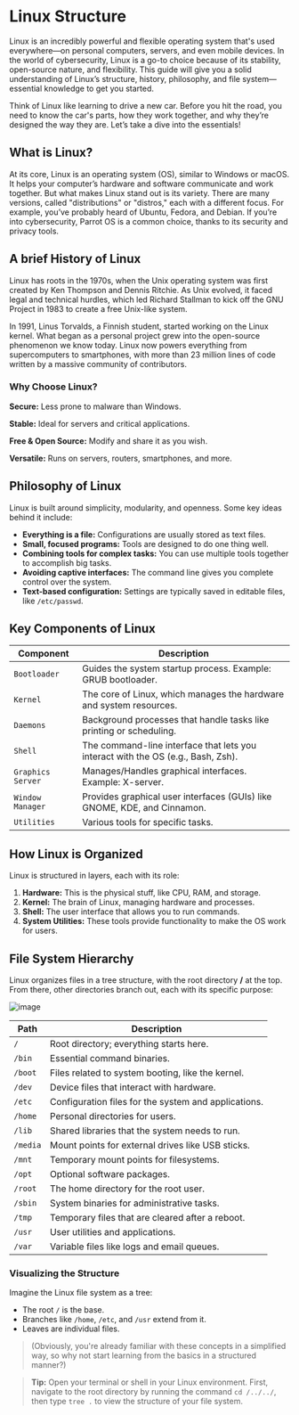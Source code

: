# Linux Structure

Linux is an incredibly powerful and flexible operating system that's used everywhere—on personal computers, servers, and even mobile devices. In the world of cybersecurity, Linux is a go-to choice because of its stability, open-source nature, and flexibility. This guide will give you a solid understanding of Linux’s structure, history, philosophy, and file system—essential knowledge to get you started.

Think of Linux like learning to drive a new car. Before you hit the road, you need to know the car's parts, how they work together, and why they’re designed the way they are. Let’s take a dive into the essentials!

## What is Linux?

At its core, Linux is an operating system (OS), similar to Windows or macOS. It helps your computer’s hardware and software communicate and work together. But what makes Linux stand out is its variety. There are many versions, called "distributions" or "distros," each with a different focus. For example, you’ve probably heard of Ubuntu, Fedora, and Debian. If you’re into cybersecurity, Parrot OS is a common choice, thanks to its security and privacy tools.

## A brief History of Linux

Linux has roots in the 1970s, when the Unix operating system was first created by Ken Thompson and Dennis Ritchie. As Unix evolved, it faced legal and technical hurdles, which led Richard Stallman to kick off the GNU Project in 1983 to create a free Unix-like system.

In 1991, Linus Torvalds, a Finnish student, started working on the Linux kernel. What began as a personal project grew into the open-source phenomenon we know today. Linux now powers everything from supercomputers to smartphones, with more than 23 million lines of code written by a massive community of contributors.

### Why Choose Linux?

**Secure:** Less prone to malware than Windows.

**Stable:** Ideal for servers and critical applications.

**Free & Open Source:** Modify and share it as you wish.

**Versatile:** Runs on servers, routers, smartphones, and more.

## Philosophy of Linux

Linux is built around simplicity, modularity, and openness. Some key ideas behind it include:

- **Everything is a file:** Configurations are usually stored as text files.
- **Small, focused programs:** Tools are designed to do one thing well.
- **Combining tools for complex tasks:** You can use multiple tools together to accomplish big tasks.
- **Avoiding captive interfaces:** The command line gives you complete control over the system.
- **Text-based configuration:** Settings are typically saved in editable files, like `/etc/passwd`.

## Key Components of Linux

| **Component** | **Description** |
| --- | --- |
| `Bootloader` | Guides the system startup process. Example: GRUB bootloader. |
| `Kernel` | The core of Linux, which manages the hardware and system resources. |
| `Daemons` | Background processes that handle tasks like printing or scheduling. |
| `Shell` | The command-line interface that lets you interact with the OS (e.g., Bash, Zsh). |
| `Graphics Server` | Manages/Handles graphical interfaces. Example: X-server. |
| `Window Manager` | Provides graphical user interfaces (GUIs) like GNOME, KDE, and Cinnamon. |
| `Utilities` | Various tools for specific tasks. |

## How Linux is Organized

Linux is structured in layers, each with its role:

1. **Hardware:** This is the physical stuff, like CPU, RAM, and storage.
2. **Kernel:** The brain of Linux, managing hardware and processes.
3. **Shell:** The user interface that allows you to run commands.
4. **System Utilities:** These tools provide functionality to make the OS work for users.

## File System Hierarchy

Linux organizes files in a tree structure, with the root directory **/** at the top. From there, other directories branch out, each with its specific purpose:

![image](https://github.com/user-attachments/assets/00945622-8c08-4bab-b6e3-02f53109a6f0)

| **Path** | **Description** |
| --- | --- |
| `/` | Root directory; everything starts here. |
| `/bin` | Essential command binaries. |
| `/boot` | Files related to system booting, like the kernel. |
| `/dev` | Device files that interact with hardware. |
| `/etc` | Configuration files for the system and applications. |
| `/home` | Personal directories for users. |
| `/lib` | Shared libraries that the system needs to run. |
| `/media` | Mount points for external drives like USB sticks. |
| `/mnt` | Temporary mount points for filesystems. |
| `/opt` | Optional software packages. |
| `/root` | The home directory for the root user. |
| `/sbin` | System binaries for administrative tasks. |
| `/tmp` | Temporary files that are cleared after a reboot. |
| `/usr` | User utilities and applications. |
| `/var` | Variable files like logs and email queues. |

### Visualizing the Structure

Imagine the Linux file system as a tree:

* The root `/` is the base.
* Branches like `/home`, `/etc`, and `/usr` extend from it.
* Leaves are individual files.

> (Obviously, you're already familiar with these concepts in a simplified way, so why not start learning from the basics in a structured manner?)

> **Tip:** Open your terminal or shell in your Linux environment. First, navigate to the root directory by running the command `cd /../../`, then type `tree .` to view the structure of your file system.
